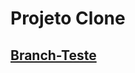# Projeto Clone

## [Branch-Teste](https://github.com/ghsumiyasu/Projetos/blob/main/README-Branch-Teste-01-br-pt.md)

